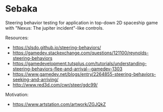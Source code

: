 # Sebaka

Steering behavior testing for application in top-down 2D spaceship game with "Nexus: The jupiter incident"-like controls.


Resources:
- https://slsdo.github.io/steering-behaviors/
- https://gamedev.stackexchange.com/questions/121100/reynolds-steering-behaviors
- https://gamedevelopment.tutsplus.com/tutorials/understanding-steering-behaviors-flee-and-arrival--gamedev-1303
- https://www.gamedev.net/blogs/entry/2264855-steering-behaviors-seeking-and-arriving/
- http://www.red3d.com/cwr/steer/gdc99/

Motivation:
- https://www.artstation.com/artwork/ZGJQkZ
